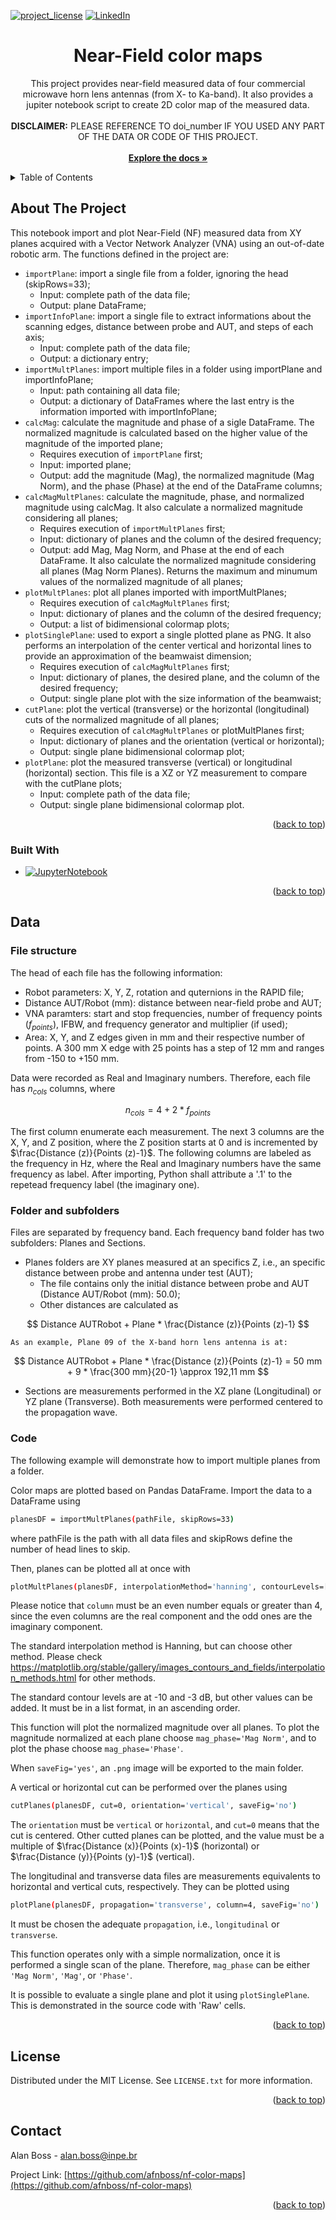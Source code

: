 <!-- This README file was based on Best-README-Template by Othneil Drew. Check https://github.com/othneildrew/Best-README-Template/tree/main to know more about the project. -->

<a id="readme-top"></a>

<!-- PROJECT SHIELDS
[![Contributors][contributors-shield]][contributors-url]
[![Forks][forks-shield]][forks-url]
[![Stargazers][stars-shield]][stars-url]
[![Issues][issues-shield]][issues-url]
-->
[![project_license][license-shield]][license-url]
[![LinkedIn][linkedin-shield]][linkedin-url]



<!-- PROJECT LOGO
<br />
<div align="center">
  <a href="https://github.com/github_username/repo_name">
    <img src="images/logo.png" alt="Logo" width="80" height="80">
  </a>
-->
<h1 align="center">Near-Field color maps</h1>

  <p align="center">
    This project provides near-field measured data of four commercial microwave horn lens antennas (from X- to Ka-band). It also provides a jupiter notebook script to create 2D color map of the measured data.
    <br />
    <br />
    <b>DISCLAIMER:</b> PLEASE REFERENCE TO doi_number IF YOU USED ANY PART OF THE DATA OR CODE OF THIS PROJECT.
    <br />
    <br />
    <a href="https://github.com/afnboss/nf-color-maps"><strong>Explore the docs »</strong></a>
  </p>
</div>



<!-- TABLE OF CONTENTS -->
<details>
  <summary>Table of Contents</summary>
  <ol>
    <li>
      <a href="#about-the-project">About The Project</a>
      <ul>
        <li><a href="#built-with">Built With</a></li>
      </ul>
    </li>
    <li>
      <a href="#getting-started">Getting Started</a>
      <ul>
        <li><a href="#prerequisites">Prerequisites</a></li>
        <li><a href="#installation">Installation</a></li>
      </ul>
    </li>
    <li><a href="#usage">Usage</a></li>
    <li><a href="#roadmap">Roadmap</a></li>
    <li><a href="#contributing">Contributing</a></li>
    <li><a href="#license">License</a></li>
    <li><a href="#contact">Contact</a></li>
    <li><a href="#acknowledgments">Acknowledgments</a></li>
  </ol>
</details>



<!-- ABOUT THE PROJECT -->
## About The Project

This notebook import and plot Near-Field (NF) measured data from XY planes acquired with a Vector Network Analyzer (VNA) using an out-of-date robotic arm. The functions defined in the project are:

- `importPlane`: import a single file from a folder, ignoring the head (skipRows=33);
  - Input: complete path of the data file;
  - Output: plane DataFrame;
- `importInfoPlane`: import a single file to extract informations about the scanning edges, distance between probe and AUT, and steps of each axis;
  - Input: complete path of the data file;
  - Output: a dictionary entry;
- `importMultPlanes`: import multiple files in a folder using importPlane and importInfoPlane;
  - Input: path containing all data file;
  - Output: a dictionary of DataFrames where the last entry is the information imported with importInfoPlane;
- `calcMag`: calculate the magnitude and phase of a sigle DataFrame. The normalized magnitude is calculated based on the higher value of the magnitude of the imported plane;
  - Requires execution of `importPlane` first;
  - Input: imported plane;
  - Output: add the magnitude (Mag), the normalized magnitude (Mag Norm), and the phase (Phase) at the end of the DataFrame columns;
- `calcMagMultPlanes`: calculate the magnitude, phase, and normalized magnitude using calcMag. It also calculate a normalized magnitude considering all planes;
  - Requires execution of `importMultPlanes` first;
  - Input: dictionary of planes and the column of the desired frequency;
  - Output: add Mag, Mag Norm, and Phase at the end of each DataFrame. It also calculate the normalized magnitude considering all planes (Mag Norm Planes). Returns the maximum and minumum values of the normalized magnitude of all planes;
- `plotMultPlanes`: plot all planes imported with importMultPlanes;
  - Requires execution of `calcMagMultPlanes` first;
  - Input: dictionary of planes and the column of the desired frequency;
  - Output: a list of bidimensional colormap plots;
- `plotSinglePlane`: used to export a single plotted plane as PNG. It also performs an interpolation of the center vertical and horizontal lines to provide an approximation of the beamwaist dimension;
  - Requires execution of `calcMagMultPlanes` first;
  - Input: dictionary of planes, the desired plane, and the column of the desired frequency;
  - Output: single plane plot with the size information of the beamwaist;
- `cutPlane`: plot the vertical (transverse) or the horizontal (longitudinal) cuts of the normalized magnitude of all planes;
  - Requires execution of `calcMagMultPlanes` or plotMultPlanes first;
  - Input: dictionary of planes and the orientation (vertical or horizontal);
  - Output: single plane bidimensional colormap plot;
- `plotPlane`: plot the measured transverse (vertical) or longitudinal (horizontal) section. This file is a XZ or YZ measurement to compare with the cutPlane plots;
  - Input: complete path of the data file;
  - Output: single plane bidimensional colormap plot.

<p align="right">(<a href="#readme-top">back to top</a>)</p>



### Built With

* [![JupyterNotebook][JupyterNotebook.js]][JupyterNotebook-url]

<p align="right">(<a href="#readme-top">back to top</a>)</p>



<!-- GETTING STARTED -->
## Data

### File structure

The head of each file has the following information:
- Robot parameters: X, Y, Z, rotation and quternions in the RAPID file;
- Distance AUT/Robot (mm): distance between near-field probe and AUT;
- VNA paramters: start and stop frequencies, number of frequency points ($f_{points}$), IFBW, and frequency generator and multiplier (if used);
- Area: X, Y, and Z edges given in mm and their respective number of points. A 300 mm X edge with 25 points has a step of 12 mm and ranges from -150 to +150 mm.

Data were recorded as Real and Imaginary numbers. Therefore, each file has $n_{cols}$ columns, where

$$
n_{cols} = 4 + 2 * f_{points}
$$

The first column enumerate each measurement. The next 3 columns are the X, Y, and Z position, where the Z position starts at 0 and is incremented by $\frac{Distance (z)}{Points (z)-1}$. The following columns are labeled as the frequency in Hz, where the Real and Imaginary numbers have the same frequency as label. After importing, Python shall attribute a '.1' to the repetead frequency label (the imaginary one).


### Folder and subfolders

Files are separated by frequency band. Each frequency band folder has two subfolders: Planes and Sections.
- Planes folders are XY planes measured at an specifics Z, i.e., an specific distance between probe and antenna under test (AUT);
  - The file contains only the initial distance between probe and AUT (Distance AUT/Robot (mm): 50.0);
  - Other distances are calculated as

$$
Distance AUTRobot + Plane * \frac{Distance (z)}{Points (z)-1}
$$

    As an example, Plane 09 of the X-band horn lens antenna is at:

$$
Distance AUTRobot + Plane * \frac{Distance (z)}{Points (z)-1} = 50 mm + 9 * \frac{300 mm}{20-1} \approx 192,11 mm
$$
    
- Sections are measurements performed in the XZ plane (Longitudinal) or YZ plane (Transverse). Both measurements were performed centered to the propagation wave.

### Code

The following example will demonstrate how to import multiple planes from a folder.

Color maps are plotted based on Pandas DataFrame. Import the data to a DataFrame using
  ```sh
  planesDF = importMultPlanes(pathFile, skipRows=33)
  ```
where pathFile is the path with all data files and skipRows define the number of head lines to skip.

Then, planes can be plotted all at once with

  ```sh
  plotMultPlanes(planesDF, interpolationMethod='hanning', contourLevels=[-10, -3], column=4, mag_phase='Mag Norm Planes', saveFig='no')
  ```

Please notice that `column` must be an even number equals or greater than 4, since the even columns are the real component and the odd ones are the imaginary component.

The standard interpolation method is Hanning, but can choose other method. Please check https://matplotlib.org/stable/gallery/images_contours_and_fields/interpolation_methods.html for other methods.

The standard contour levels are at -10 and -3 dB, but other values can be added. It must be in a list format, in an ascending order.

This function will plot the normalized magnitude over all planes. To plot the magnitude normalized at each plane choose `mag_phase='Mag Norm'`, and to plot the phase choose `mag_phase='Phase'`.

When `saveFig='yes'`, an `.png` image will be exported to the main folder.


A vertical or horizontal cut can be performed over the planes using

  ```sh
  cutPlanes(planesDF, cut=0, orientation='vertical', saveFig='no')
  ```

The `orientation` must be `vertical` or `horizontal`, and `cut=0` means that the cut is centered. Other cutted planes can be plotted, and the value must be a multiple of $\frac{Distance (x)}{Points (x)-1}$ (horizontal) or $\frac{Distance (y)}{Points (y)-1}$ (vertical).

The longitudinal and transverse data files are measurements equivalents to horizontal and vertical cuts, respectively. They can be plotted using

  ```sh
  plotPlane(planesDF, propagation='transverse', column=4, saveFig='no')
  ```

It must be chosen the adequate `propagation`, i.e., `longitudinal` or `transverse`.

This function operates only with a simple normalization, once it is performed a single scan of the plane. Therefore, `mag_phase` can be either `'Mag Norm'`, `'Mag'`, or `'Phase'`.

It is possible to evaluate a single plane and plot it using `plotSinglePlane`. This is demonstrated in the source code with 'Raw' cells.


<p align="right">(<a href="#readme-top">back to top</a>)</p>

<!-- LICENSE -->
## License

Distributed under the MIT License. See `LICENSE.txt` for more information.

<p align="right">(<a href="#readme-top">back to top</a>)</p>

<!-- CONTACT -->
## Contact

Alan Boss - alan.boss@inpe.br

Project Link: [https://github.com/afnboss/nf-color-maps](https://github.com/afnboss/nf-color-maps)

<p align="right">(<a href="#readme-top">back to top</a>)</p>



<!-- ACKNOWLEDGMENTS 
## Acknowledgments

* []()
* []()
* []()

<p align="right">(<a href="#readme-top">back to top</a>)</p>
-->


<!-- MARKDOWN LINKS & IMAGES -->
<!-- https://www.markdownguide.org/basic-syntax/#reference-style-links --
[contributors-shield]: https://img.shields.io/github/contributors/github_username/repo_name.svg?style=for-the-badge
[contributors-url]: https://github.com/github_username/repo_name/graphs/contributors
[forks-shield]: https://img.shields.io/github/forks/github_username/repo_name.svg?style=for-the-badge
[forks-url]: https://github.com/github_username/repo_name/network/members
[stars-shield]: https://img.shields.io/github/stars/github_username/repo_name.svg?style=for-the-badge
[stars-url]: https://github.com/github_username/repo_name/stargazers
[issues-shield]: https://img.shields.io/github/issues/github_username/repo_name.svg?style=for-the-badge
[issues-url]: https://github.com/github_username/repo_name/issues
[product-screenshot]: images/screenshot.png
[React.js]: https://img.shields.io/badge/React-20232A?style=for-the-badge&logo=react&logoColor=61DAFB
[React-url]: https://reactjs.org/
[Vue.js]: https://img.shields.io/badge/Vue.js-35495E?style=for-the-badge&logo=vuedotjs&logoColor=4FC08D
[Vue-url]: https://vuejs.org/
[Angular.io]: https://img.shields.io/badge/Angular-DD0031?style=for-the-badge&logo=angular&logoColor=white
[Angular-url]: https://angular.io/
[Svelte.dev]: https://img.shields.io/badge/Svelte-4A4A55?style=for-the-badge&logo=svelte&logoColor=FF3E00
[Svelte-url]: https://svelte.dev/
[Laravel.com]: https://img.shields.io/badge/Laravel-FF2D20?style=for-the-badge&logo=laravel&logoColor=white
[Laravel-url]: https://laravel.com
[Bootstrap.com]: https://img.shields.io/badge/Bootstrap-563D7C?style=for-the-badge&logo=bootstrap&logoColor=white
[Bootstrap-url]: https://getbootstrap.com
[JQuery.com]: https://img.shields.io/badge/jQuery-0769AD?style=for-the-badge&logo=jquery&logoColor=white
[JQuery-url]: https://jquery.com 
-->
[JupyterNotebook.js]: https://img.shields.io/badge/Jupyter%20Notebook-F37626?style=flat-square&logo=jupyter&logoColor=white
[JupyterNotebook-url]: https://jupyter.org/
[license-shield]: https://img.shields.io/github/license/github_username/repo_name.svg?style=for-the-badge
[license-url]: https://github.com/github_username/repo_name/blob/master/LICENSE.txt
[linkedin-shield]: https://img.shields.io/badge/-LinkedIn-black.svg?style=for-the-badge&logo=linkedin&colorB=555
[linkedin-url]: https://linkedin.com/in/linkedin_username

